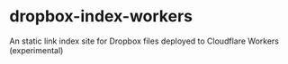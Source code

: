 # dropbox-index-workers
An static link index site for Dropbox files deployed to Cloudflare Workers (experimental)
